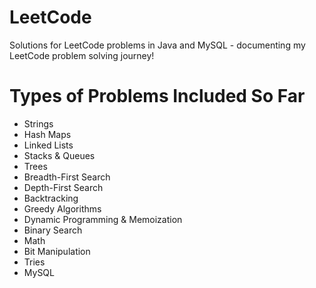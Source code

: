 # LeetCode

Solutions for LeetCode problems in Java and MySQL - documenting my LeetCode problem solving journey!

# Types of Problems Included So Far

* Strings
* Hash Maps
* Linked Lists
* Stacks & Queues
* Trees
* Breadth-First Search
* Depth-First Search
* Backtracking
* Greedy Algorithms
* Dynamic Programming & Memoization
* Binary Search
* Math
* Bit Manipulation
* Tries
* MySQL
